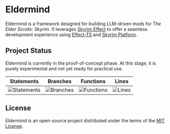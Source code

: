 # Eldermind #

Eldermind is a framework designed for building LLM-driven mods for _The Elder Scrolls: Skyrim_. It
leverages [Skyrim Effect](https://github.com/mysticfall/skyrim-effect) to offer a
seamless development experience using [Effect-TS](https://effect.website/)
and [Skyrim Platform](https://www.nexusmods.com/skyrimspecialedition/mods/54909).

## Project Status

Eldermind is currently in the proof-of-concept phase. At this stage, it is purely experimental and not yet ready for
practical use.

| Statements                  | Branches                | Functions                 | Lines             |
| --------------------------- | ----------------------- | ------------------------- | ----------------- |
| ![Statements](https://img.shields.io/badge/statements-96.06%25-brightgreen.svg?style=flat) | ![Branches](https://img.shields.io/badge/branches-96.14%25-brightgreen.svg?style=flat) | ![Functions](https://img.shields.io/badge/functions-84.11%25-yellow.svg?style=flat) | ![Lines](https://img.shields.io/badge/lines-96.06%25-brightgreen.svg?style=flat) |

## License

Eldermind is an open-source project distributed under the terms of the [MIT License](LICENSE).
